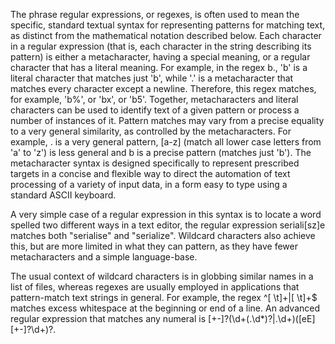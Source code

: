 The phrase regular expressions, or regexes, is often used to mean the specific, standard textual syntax for representing patterns for matching text, as distinct from the mathematical notation described below. Each character in a regular expression (that is, each character in the string describing its pattern) is either a metacharacter, having a special meaning, or a regular character that has a literal meaning. For example, in the regex b., 'b' is a literal character that matches just 'b', while '.' is a metacharacter that matches every character except a newline. Therefore, this regex matches, for example, 'b%', or 'bx', or 'b5'. Together, metacharacters and literal characters can be used to identify text of a given pattern or process a number of instances of it. Pattern matches may vary from a precise equality to a very general similarity, as controlled by the metacharacters. For example, . is a very general pattern, [a-z] (match all lower case letters from 'a' to 'z') is less general and b is a precise pattern (matches just 'b'). The metacharacter syntax is designed specifically to represent prescribed targets in a concise and flexible way to direct the automation of text processing of a variety of input data, in a form easy to type using a standard ASCII keyboard.

A very simple case of a regular expression in this syntax is to locate a word spelled two different ways in a text editor, the regular expression seriali[sz]e matches both "serialise" and "serialize". Wildcard characters also achieve this, but are more limited in what they can pattern, as they have fewer metacharacters and a simple language-base.

The usual context of wildcard characters is in globbing similar names in a list of files, whereas regexes are usually employed in applications that pattern-match text strings in general. For example, the regex ^[ \t]+|[ \t]+$ matches excess whitespace at the beginning or end of a line. An advanced regular expression that matches any numeral is [+-]?(\d+(\.\d*)?|\.\d+)([eE][+-]?\d+)?.